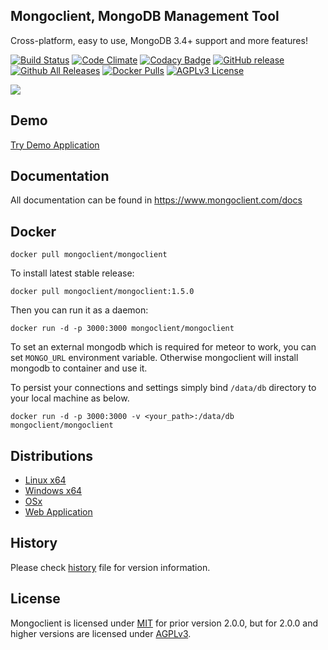 ## Mongoclient, MongoDB Management Tool
Cross-platform, easy to use, MongoDB 3.4+ support and more features!

[![Build Status](https://travis-ci.org/mongoclient/mongoclient.svg?branch=master)](https://travis-ci.org/mongoclient/mongoclient)
[![Code Climate](https://codeclimate.com/github/mongoclient/mongoclient/badges/gpa.svg)](https://codeclimate.com/github/mongoclient/mongoclient)
[![Codacy Badge](https://api.codacy.com/project/badge/Grade/6a75fc4e1d3f480f811b5339202400b5)](https://www.codacy.com/app/ozdemirsercan27/mongoclient?utm_source=github.com&amp;utm_medium=referral&amp;utm_content=mongoclient/mongoclient&amp;utm_campaign=Badge_Grade)
[![GitHub release](https://img.shields.io/github/release/mongoclient/mongoclient.svg)](https://github.com/mongoclient/mongoclient)
[![Github All Releases](https://img.shields.io/github/downloads/mongoclient/mongoclient/total.svg)](https://github.com/mongoclient/mongoclient)
[![Docker Pulls](https://img.shields.io/docker/pulls/mongoclient/mongoclient.svg)](https://hub.docker.com/r/mongoclient/mongoclient/)
[![AGPLv3 License](https://img.shields.io/github/license/mongoclient/mongoclient.svg)](https://github.com/mongoclient/mongoclient/blob/master/LICENSE)

<img src="https://www.mongoclient.com/img/logo/mongoclient_logo_black.png">

## Demo
[Try Demo Application](https://www.mongoclient.com:5000)

## Documentation
All documentation can be found in https://www.mongoclient.com/docs

## Docker

```docker pull mongoclient/mongoclient```

To install latest stable release:

```docker pull mongoclient/mongoclient:1.5.0```

Then you can run it as a daemon:

```docker run -d -p 3000:3000 mongoclient/mongoclient```

To set an external mongodb which is required for meteor to work, you can set ```MONGO_URL``` environment variable. Otherwise mongoclient will install mongodb to container and use it.

To persist your connections and settings simply bind ```/data/db``` directory to your local machine as below.

```docker run -d -p 3000:3000 -v <your_path>:/data/db mongoclient/mongoclient```


## Distributions

* [Linux x64](https://github.com/mongoclient/mongoclient/releases/download/1.5.0/linux-portable-x64.zip)
* [Windows x64](https://github.com/mongoclient/mongoclient/releases/download/1.5.0/windows-portable-x64.zip)
* [OSx](https://github.com/mongoclient/mongoclient/releases/download/1.5.0/osx-portable.zip)
* [Web Application](https://github.com/mongoclient/mongoclient/wiki#31-compile-from-source-browser-edition)


## History
Please check [history](https://github.com/mongoclient/mongoclient/blob/master/HISTORY.MD) file for version information.


## License
Mongoclient is licensed under [MIT](https://en.wikipedia.org/wiki/MIT_License) for prior version 2.0.0, but for 2.0.0 and higher versions are licensed under [AGPLv3](https://www.gnu.org/licenses/agpl-3.0.html).

